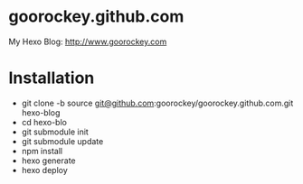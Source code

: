 # goorockey.github.com
My Hexo Blog: http://www.goorockey.com

# Installation

- git clone -b source git@github.com:goorockey/goorockey.github.com.git hexo-blog
- cd hexo-blo
- git submodule init
- git submodule update
- npm install
- hexo generate
- hexo deploy
